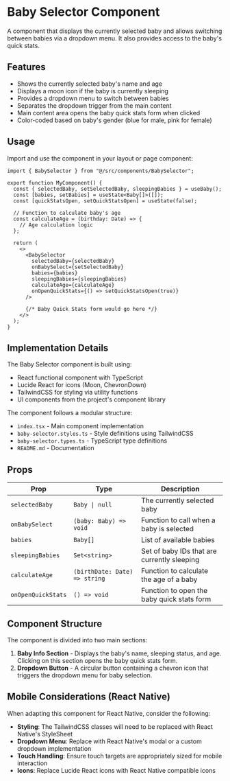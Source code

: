 # Baby Selector Component

A component that displays the currently selected baby and allows switching between babies via a dropdown menu. It also provides access to the baby's quick stats.

## Features

- Shows the currently selected baby's name and age
- Displays a moon icon if the baby is currently sleeping
- Provides a dropdown menu to switch between babies
- Separates the dropdown trigger from the main content
- Main content area opens the baby quick stats form when clicked
- Color-coded based on baby's gender (blue for male, pink for female)

## Usage

Import and use the component in your layout or page component:

```tsx
import { BabySelector } from "@/src/components/BabySelector";

export function MyComponent() {
  const { selectedBaby, setSelectedBaby, sleepingBabies } = useBaby();
  const [babies, setBabies] = useState<Baby[]>([]);
  const [quickStatsOpen, setQuickStatsOpen] = useState(false);

  // Function to calculate baby's age
  const calculateAge = (birthday: Date) => {
    // Age calculation logic
  };

  return (
    <>
      <BabySelector
        selectedBaby={selectedBaby}
        onBabySelect={setSelectedBaby}
        babies={babies}
        sleepingBabies={sleepingBabies}
        calculateAge={calculateAge}
        onOpenQuickStats={() => setQuickStatsOpen(true)}
      />
      
      {/* Baby Quick Stats form would go here */}
    </>
  );
}
```

## Implementation Details

The Baby Selector component is built using:

- React functional component with TypeScript
- Lucide React for icons (Moon, ChevronDown)
- TailwindCSS for styling via utility functions
- UI components from the project's component library

The component follows a modular structure:
- `index.tsx` - Main component implementation
- `baby-selector.styles.ts` - Style definitions using TailwindCSS
- `baby-selector.types.ts` - TypeScript type definitions
- `README.md` - Documentation

## Props

| Prop | Type | Description |
|------|------|-------------|
| `selectedBaby` | `Baby \| null` | The currently selected baby |
| `onBabySelect` | `(baby: Baby) => void` | Function to call when a baby is selected |
| `babies` | `Baby[]` | List of available babies |
| `sleepingBabies` | `Set<string>` | Set of baby IDs that are currently sleeping |
| `calculateAge` | `(birthDate: Date) => string` | Function to calculate the age of a baby |
| `onOpenQuickStats` | `() => void` | Function to open the baby quick stats form |

## Component Structure

The component is divided into two main sections:

1. **Baby Info Section** - Displays the baby's name, sleeping status, and age. Clicking on this section opens the baby quick stats form.
2. **Dropdown Button** - A circular button containing a chevron icon that triggers the dropdown menu for baby selection.

## Mobile Considerations (React Native)

When adapting this component for React Native, consider the following:

- **Styling**: The TailwindCSS classes will need to be replaced with React Native's StyleSheet
- **Dropdown Menu**: Replace with React Native's modal or a custom dropdown implementation
- **Touch Handling**: Ensure touch targets are appropriately sized for mobile interaction
- **Icons**: Replace Lucide React icons with React Native compatible icons
